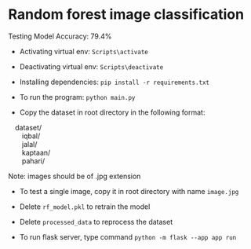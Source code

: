 # Random forest image classification
 
Testing Model Accuracy: 79.4%

- Activating virtual env: `Scripts\activate`

- Deactivating virtual env: `Scripts\deactivate`

- Installing dependencies: `pip install -r requirements.txt`
  
- To run the program: `python main.py`

- Copy the dataset in root directory in the following format:

&emsp;dataset/ <br/>
&emsp;&emsp;iqbal/ <br/>
&emsp;&emsp;jalal/ <br/>
&emsp;&emsp;kaptaan/ <br/>
&emsp;&emsp;pahari/ <br/>

Note: images should be of .jpg extension

- To test a single image, copy it in root directory with name `image.jpg`
- Delete `rf_model.pkl` to retrain the model
- Delete `processed_data` to reprocess the dataset

- To run flask server, type command `python -m flask --app app run`

